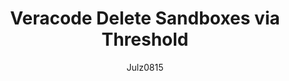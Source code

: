 ---
layout: post
repolink: "https://github.com/julz0815/VeracodeDeleteSandboxes"
title: "Veracode Delete Sandboxes via Threshold"
description: "Java Script that will automatically delete Sandboxes from a profile via a configured threshold and the number of Sandboxes to be deleted."
author: "Julz0815"
author-link: "https://github.com/julz0815/"
content-type: "automating_common_veracode_platform_tasks"
repo: "github"
repo_title: "Veracode Delete Sandboxes via Threshold"
---
